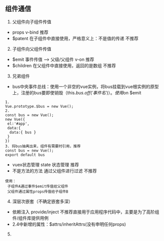 ## 组件通信
1. 父组件向子组件传值
  * props v-bind 推荐
  * $patent 在子组件中直接使用，严格意义上：不是值的传递  不推荐
2. 子组件向父组件传值
  * $emit 事件传值  -->  父级/父组件  v-on   推荐
  * $children 在父组件中直接使用，返回的是数组    不推荐
3. 兄弟组件
  * bus中央事件总线：使用一个非空的vue实例，将bus挂载到vue根实例的原型上，注册的bus要即使销毁（this.$bus.off('事件名')）。使用$on $emit
  
  ```
  1. 
  Vue.prototype.$bus = new Vue();
  2. 
  const bus = new Vue();
  new Vue({
   el:'#app',
   data:{
    data:{ bus }
   }
  })
  3. 将bus抽离出来，组件有需要时引用，推荐
  const bus = new Vue();
  export default bus
  ```
  
  * vuex状态管理  state 状态管理  推荐
  * 不是方法的方法  通过父组件进行过滤   不推荐
  
   ```
   使用：
    子组件A通过事件$emit传值给父组件
    父组件通过属性props传值给子组件B
   ```
4. 深层次嵌套（不确定嵌套多深）
  * 依赖注入   provide/inject  不推荐直接用于应用程序代码中，主要是为了高阶组件/组件库提供用例
  * 2.4中新增的属性：$attrs/inheritAttrs(没有申明任何props)
5. 

